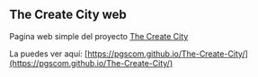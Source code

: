 ## The Create City web

Pagina web simple del proyecto [The Create City](https://github.com/PGSCOM/The-Create-City/)

La puedes ver aquí: [https://pgscom.github.io/The-Create-City/](https://pgscom.github.io/The-Create-City/)
